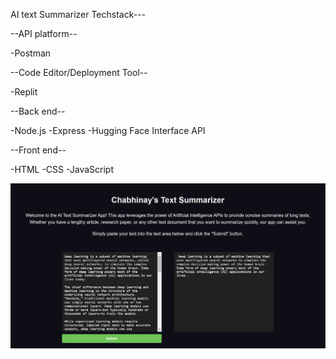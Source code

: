 AI text Summarizer
Techstack---

--API platform--

-Postman


--Code Editor/Deployment Tool--

-Replit


--Back end--

-Node.js
-Express
-Hugging Face Interface API


--Front end--

-HTML
-CSS
-JavaScript 

<img src="Screenshot 2024-09-20 173044.png"></img>
